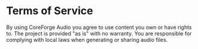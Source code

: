 # Terms of Service

By using CoreForge Audio you agree to use content you own or have rights to. The project is provided "as is" with no warranty. You are responsible for complying with local laws when generating or sharing audio files.
